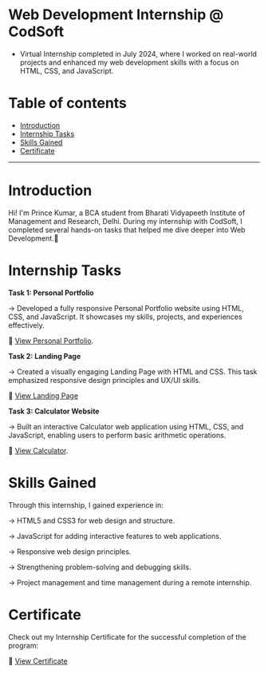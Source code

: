 #  Web Development Internship @ CodSoft

- Virtual Internship completed in July 2024, where I worked on real-world projects and enhanced my web development skills with a focus on HTML, CSS, and JavaScript.

# Table of contents

- [Introduction](#introduction)
- [Internship Tasks](#internship-tasks)
- [Skills Gained](#skills-gained)
- [Certificate](#certificate)

---

# Introduction

   Hi! I'm Prince Kumar, a BCA student from Bharati Vidyapeeth Institute of Management and Research, Delhi. During my internship with CodSoft, I completed 
   several hands-on tasks that helped me dive deeper into Web Development.🏅


 # Internship Tasks 
 

 **Task 1: Personal Portfolio**

   -> Developed a fully responsive Personal Portfolio website using HTML, CSS, and JavaScript. It showcases my skills, projects, and experiences 
      effectively.

   🔗 [View Personal Portfolio](https://princekumarsinghmyportfolio.netlify.app).



  **Task 2: Landing Page**
  
  -> Created a visually engaging Landing Page with HTML and CSS. This task emphasized responsive design principles and UX/UI skills.

   🔗 [View Landing Page](https://github.com/user-attachments/assets/0d805cf9-09f0-4581-b650-07b6f27bf2ec)



  **Task 3: Calculator Website**
  
   -> Built an interactive Calculator web application using HTML, CSS, and JavaScript, enabling users to perform basic arithmetic operations.

  🔗 [View Calculator](https://princekumarsinghcalculator.netlify.app).




 # Skills Gained


  Through this internship, I gained experience in:

  -> HTML5 and CSS3 for web design and structure.
  
  -> JavaScript for adding interactive features to web applications.
  
  -> Responsive web design principles.
  
  -> Strengthening problem-solving and debugging skills.
  
  -> Project management and time management during a remote internship.

   


# Certificate


 Check out my Internship Certificate for the successful completion of the program:

  🔗 [View Certificate](https://github.com/user-attachments/assets/2724d74a-01d4-4dd6-bf68-aa54945a7e69)
